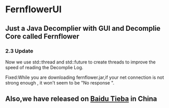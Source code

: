 # FernflowerUI
## Just a Java Decomplier with GUI and Decomplie Core called Fernflower

### 2.3 Update
Now we use std::thread and std::future to create threads to improve the speed of reading the Decomplie Log.

Fixed:While you are downloading fernflower.jar,if your net connection is not strong enough , it won't seem to be "No response
".

## Also,we have released on [Baidu Tieba](https://tieba.baidu.com/p/5357968894?pid=113035827659&cid=0&red_tag=1675627321#113035827659) in China

